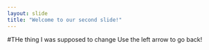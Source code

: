 ```yaml
---
layout: slide
title: "Welcome to our second slide!"
---
```

#THe thing I was supposed to change
Use the left arrow to go back!
